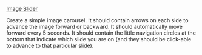 [Image Slider](https://www.theodinproject.com/lessons/node-path-javascript-dynamic-user-interface-interactions#image-slider)

Create a simple image carousel. It should contain arrows on each side to advance the image forward or backward. It should automatically move forward every 5 seconds. It should contain the little navigation circles at the bottom that indicate which slide you are on (and they should be click-able to advance to that particular slide).
